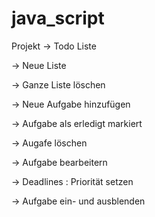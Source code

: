# java_script

Projekt -> Todo Liste

-> Neue Liste 

-> Ganze Liste löschen

-> Neue Aufgabe hinzufügen

-> Aufgabe als erledigt markiert

-> Augafe löschen

-> Aufgabe bearbeitern

-> Deadlines : Priorität setzen

-> Aufgabe ein- und ausblenden
